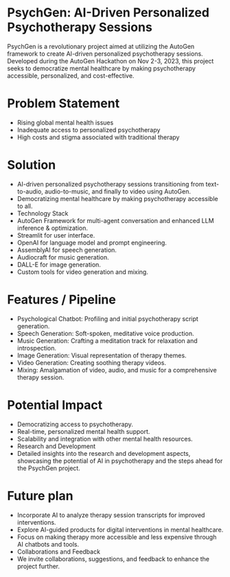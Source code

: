 # PsychGen: AI-Driven Personalized Psychotherapy Sessions
PsychGen is a revolutionary project aimed at utilizing the AutoGen framework to create AI-driven personalized psychotherapy sessions. Developed during the AutoGen Hackathon on Nov 2-3, 2023, this project seeks to democratize mental healthcare by making psychotherapy accessible, personalized, and cost-effective.

# Problem Statement
- Rising global mental health issues
- Inadequate access to personalized psychotherapy
- High costs and stigma associated with traditional therapy

# Solution
- AI-driven personalized psychotherapy sessions transitioning from text-to-audio, audio-to-music, and finally to video using AutoGen.
- Democratizing mental healthcare by making psychotherapy accessible to all.
- Technology Stack
- AutoGen Framework for multi-agent conversation and enhanced LLM inference & optimization.
- Streamlit for user interface.
- OpenAI for language model and prompt engineering.
- AssemblyAI for speech generation.
- Audiocraft for music generation.
- DALL-E for image generation.
- Custom tools for video generation and mixing.

# Features / Pipeline
- Psychological Chatbot: Profiling and initial psychotherapy script generation.
- Speech Generation: Soft-spoken, meditative voice production.
- Music Generation: Crafting a meditation track for relaxation and introspection.
- Image Generation: Visual representation of therapy themes.
- Video Generation: Creating soothing therapy videos.
- Mixing: Amalgamation of video, audio, and music for a comprehensive therapy session.

# Potential Impact
- Democratizing access to psychotherapy.
- Real-time, personalized mental health support.
- Scalability and integration with other mental health resources.
- Research and Development
- Detailed insights into the research and development aspects, showcasing the potential of AI in psychotherapy and the steps ahead for the PsychGen project.

# Future plan
- Incorporate AI to analyze therapy session transcripts for improved interventions.
- Explore AI-guided products for digital interventions in mental healthcare.
- Focus on making therapy more accessible and less expensive through AI chatbots and tools.
- Collaborations and Feedback
- We invite collaborations, suggestions, and feedback to enhance the project further.
